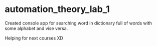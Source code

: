 # automation_theory_lab_1
Created console app for searching word in dictionary full of words with some alphabet and vise versa.

Helping for next courses XD
